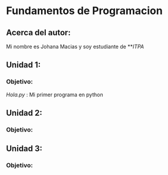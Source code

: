 # Fundamentos de Programacion

## Acerca del autor:
Mi nombre es Johana Macias y soy estudiante de ***ITPA*



## Unidad 1: 
### Objetivo:
*Hola.py* : Mi primer programa en python

## Unidad 2:
### Objetivo:


## Unidad 3:
### Objetivo: